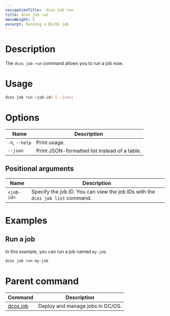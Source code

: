 ```yaml
---
navigationTitle:  dcos job run
title: dcos job run
menuWeight: 5
excerpt: Running a DC/OS job
---
```




# Description
The `dcos job run` command allows you to run a job now.

# Usage

```bash
dcos job run <job-id> [--json]
```

# Options

| Name |  Description |
|---------|-------------|
|`-h`, `--help` |   Print usage. |
| `--json` | Print JSON-formatted list instead of a table.  |


## Positional arguments

| Name |  Description |
|---------|-------------|
| `<job-id>`   |   Specify the job ID. You can view the job IDs with the `dcos job list` command.|


# Examples

## Run a job

In this example, you can run a job named `my-job`.

```bash
dcos job run my-job
```

# Parent command

| Command | Description |
|---------|-------------|
| [dcos job](/mesosphere/dcos/1.13/cli/command-reference/dcos-job/) |  Deploy and manage jobs in DC/OS. |

